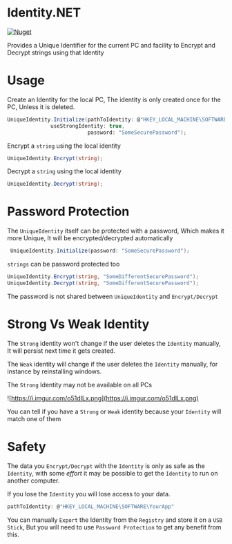 # Identity.NET

[![Nuget](https://img.shields.io/nuget/v/Identity.NET)](https://www.nuget.org/packages/Identity.NET/)

Provides a Unique Identifier for the current PC and facility to Encrypt and Decrypt strings using that Identity


# Usage

Create an Identity for the local PC, The identity is only created once for the PC, Unless it is deleted.

```cs
UniqueIdentity.Initialize(pathToIdentity: @"HKEY_LOCAL_MACHINE\SOFTWARE\YourApp", 
			  useStrongIdentity: true,
                          password: "SomeSecurePassword");
```

Encrypt a `string` using the local identity
```cs
UniqueIdentity.Encrypt(string);
```

Decrypt a `string` using the local identity
```cs
UniqueIdentity.Decrypt(string);
```

# Password Protection

The `UniqueIdentity` itself can be protected with a password, Which makes it more Unique, It will be encrypted/decrypted automatically

```cs
 UniqueIdentity.Initialize(password: "SomeSecurePassword");
```

`strings` can be password protected too

```cs
UniqueIdentity.Encrypt(string, "SomeDifferentSecurePassword");
UniqueIdentity.Decrypt(string, "SomeDifferentSecurePassword");
```

The password is not shared between `UniqueIdentity` and `Encrypt/Decrypt`


# Strong Vs Weak Identity

The `Strong` identity won't change if the user deletes the `Identity` manually, It will persist next time it gets created.

The `Weak` identity will change if the user deletes the `Identity` manually, for instance by reinstalling windows.

The `Strong` Identity may not be available on all PCs

![https://i.imgur.com/o51dILx.png](https://i.imgur.com/o51dILx.png)

You can tell if you have a `Strong` or `Weak` identity because your `Identity` will match one of them

# Safety

The data you `Encrypt/Decrypt` with the `Identity` is only as safe as the `Identity`, with some _effort_ it may be possible to get the `Identity` to run on another computer.

If you lose the `Identity` you will lose access to your data.

```cs
pathToIdentity: @"HKEY_LOCAL_MACHINE\SOFTWARE\YourApp"
```

You can manually `Export` the Identity from the `Registry` and store it on a `USB Stick`, But you will need to use `Password Protection` to get any benefit from this.

